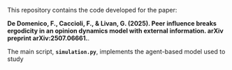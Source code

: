 This repository contains the code developed for the paper:

**De Domenico, F., Caccioli, F., & Livan, G. (2025). Peer influence breaks ergodicity in an opinion dynamics model with external information. arXiv preprint arXiv:2507.06661.**. 

The main script, **`simulation.py`**, implements the agent-based model used to study 


